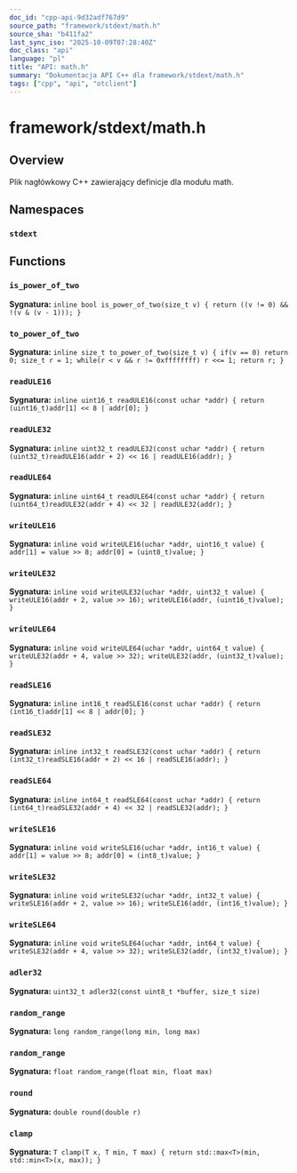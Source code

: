 ```yaml
---
doc_id: "cpp-api-9d32adf767d9"
source_path: "framework/stdext/math.h"
source_sha: "b411fa2"
last_sync_iso: "2025-10-09T07:28:40Z"
doc_class: "api"
language: "pl"
title: "API: math.h"
summary: "Dokumentacja API C++ dla framework/stdext/math.h"
tags: ["cpp", "api", "otclient"]
---
```


# framework/stdext/math.h

## Overview

Plik nagłówkowy C++ zawierający definicje dla modułu math.

## Namespaces

### `stdext`

## Functions

### `is_power_of_two`

**Sygnatura:** `inline bool is_power_of_two(size_t v) { return ((v != 0) && !(v & (v - 1))); }`

### `to_power_of_two`

**Sygnatura:** `inline size_t to_power_of_two(size_t v) { if(v == 0) return 0; size_t r = 1; while(r < v && r != 0xffffffff) r <<= 1; return r; }`

### `readULE16`

**Sygnatura:** `inline uint16_t readULE16(const uchar *addr) { return (uint16_t)addr[1] << 8 | addr[0]; }`

### `readULE32`

**Sygnatura:** `inline uint32_t readULE32(const uchar *addr) { return (uint32_t)readULE16(addr + 2) << 16 | readULE16(addr); }`

### `readULE64`

**Sygnatura:** `inline uint64_t readULE64(const uchar *addr) { return (uint64_t)readULE32(addr + 4) << 32 | readULE32(addr); }`

### `writeULE16`

**Sygnatura:** `inline void writeULE16(uchar *addr, uint16_t value) { addr[1] = value >> 8; addr[0] = (uint8_t)value; }`

### `writeULE32`

**Sygnatura:** `inline void writeULE32(uchar *addr, uint32_t value) { writeULE16(addr + 2, value >> 16); writeULE16(addr, (uint16_t)value); }`

### `writeULE64`

**Sygnatura:** `inline void writeULE64(uchar *addr, uint64_t value) { writeULE32(addr + 4, value >> 32); writeULE32(addr, (uint32_t)value); }`

### `readSLE16`

**Sygnatura:** `inline int16_t readSLE16(const uchar *addr) { return (int16_t)addr[1] << 8 | addr[0]; }`

### `readSLE32`

**Sygnatura:** `inline int32_t readSLE32(const uchar *addr) { return (int32_t)readSLE16(addr + 2) << 16 | readSLE16(addr); }`

### `readSLE64`

**Sygnatura:** `inline int64_t readSLE64(const uchar *addr) { return (int64_t)readSLE32(addr + 4) << 32 | readSLE32(addr); }`

### `writeSLE16`

**Sygnatura:** `inline void writeSLE16(uchar *addr, int16_t value) { addr[1] = value >> 8; addr[0] = (int8_t)value; }`

### `writeSLE32`

**Sygnatura:** `inline void writeSLE32(uchar *addr, int32_t value) { writeSLE16(addr + 2, value >> 16); writeSLE16(addr, (int16_t)value); }`

### `writeSLE64`

**Sygnatura:** `inline void writeSLE64(uchar *addr, int64_t value) { writeSLE32(addr + 4, value >> 32); writeSLE32(addr, (int32_t)value); }`

### `adler32`

**Sygnatura:** `uint32_t adler32(const uint8_t *buffer, size_t size)`

### `random_range`

**Sygnatura:** `long random_range(long min, long max)`

### `random_range`

**Sygnatura:** `float random_range(float min, float max)`

### `round`

**Sygnatura:** `double round(double r)`

### `clamp`

**Sygnatura:** `T clamp(T x, T min, T max) { return std::max<T>(min, std::min<T>(x, max)); }`
